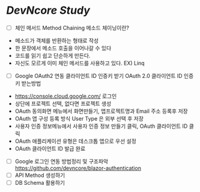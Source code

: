 # _DevNcore Study_

- [ ] 체인 메서드
Method Chaining 메소드 체이닝이란?
- 메소드가 객체를 반환하는 형태로 작성
- 한 문장에서 메소드 호출을 이어나갈 수 있다
- 코드를 읽기 쉽고 단순하게 만든다.
- 자신도 모르게 이미 체인 메서드를 사용하고 있다. EX) Linq 


- [ ] Google  OAuth2 연동 클라이언트 ID 인증키 받기
OAuth 2.0 클라이언트 ID 인증키 받는방법
- https://console.cloud.google.com/ 로그인
- 상단에 프로젝트 선택, 없다면 프로젝트 생성
- OAuth 동의화면 메뉴에서 화면만들기, 앱프로젝트명과 Email 주소 등록후 저장
- OAuth 앱 구성 등록 방식 User Type 은 외부 선택 후 저장 
- 사용자 인증 정보메뉴에서 사용자 인증 정보 만들기 클릭, OAuth 클라이언트 ID 클릭
- OAuth 애플리케이션 유형은 데스크톱 앱으로 우선 설정
- OAuth 클라이언트 ID 발급 완료

- [ ] Google 로그인 연동 방법정리 및 구조파악 https://github.com/devncore/blazor-authentication 
- [ ] API Method 생성하기 
- [ ] DB Schema 활용하기
